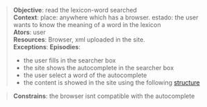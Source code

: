 
> **Objective**: read the lexicon-word searched  
> **Context**: place: anywhere which has a browser. estado: the user wants to know the meaning of a word in the lexicon  
> **Ators**:  user  
> **Resources**: Browser, xml uploaded in the site.  
> **Exceptions**: 
> **Episodies**:  
> - the user fills in the searcher box 
> - the site shows the autocomplete in the searcher box
> - the user select a word of the autocomplete
> - the content is showed in the site using the following [structure](scenario-content-word-html.md)

> **Constrains**: the browser isnt compatible with the autocomplete
